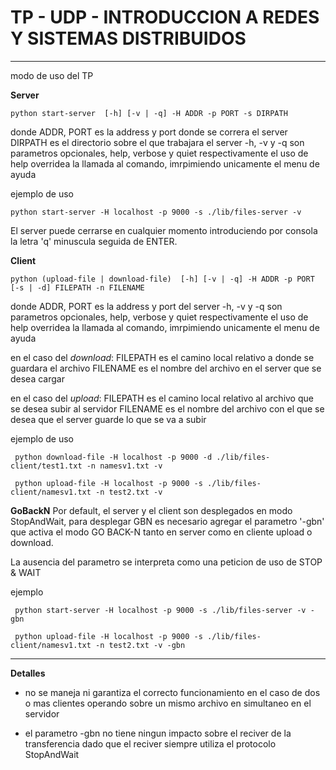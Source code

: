 # TP - UDP - INTRODUCCION A REDES Y SISTEMAS DISTRIBUIDOS
---
modo de uso del TP

**Server**

```
python start-server  [-h] [-v | -q] -H ADDR -p PORT -s DIRPATH
```
donde ADDR, PORT es la address y port donde se correra el server
DIRPATH es el directorio sobre el que trabajara el server
-h, -v y -q son parametros opcionales, help, verbose y quiet respectivamente
el uso de help overridea la llamada al comando, imrpimiendo unicamente el menu de ayuda

ejemplo de uso
```
python start-server -H localhost -p 9000 -s ./lib/files-server -v
```

El server puede cerrarse en cualquier momento introduciendo por consola la letra 'q' minuscula seguida de ENTER.

**Client**

```
python (upload-file | download-file)  [-h] [-v | -q] -H ADDR -p PORT [-s | -d] FILEPATH -n FILENAME
```
donde ADDR, PORT es la address y port del server
-h, -v y -q son parametros opcionales, help, verbose y quiet respectivamente
el uso de help overridea la llamada al comando, imrpimiendo unicamente el menu de ayuda

en el caso del *download*:
FILEPATH es el camino local relativo a donde se guardara el archivo
FILENAME es el nombre del archivo en el server que se desea cargar

en el caso del *upload*:
FILEPATH es el camino local relativo al archivo que se desea subir al servidor
FILENAME es el nombre del archivo con el que se desea que el server guarde lo que se va a subir

ejemplo de uso
```
 python download-file -H localhost -p 9000 -d ./lib/files-client/test1.txt -n namesv1.txt -v

 python upload-file -H localhost -p 9000 -s ./lib/files-client/namesv1.txt -n test2.txt -v
```

**GoBackN**
Por default, el server y el client son desplegados en modo StopAndWait, para desplegar GBN es necesario agregar el parametro '-gbn' que activa el modo GO BACK-N tanto en server como en cliente upload o download.

La ausencia del parametro se interpreta como una peticion de uso de STOP & WAIT



ejemplo

```
 python start-server -H localhost -p 9000 -s ./lib/files-server -v -gbn

 python upload-file -H localhost -p 9000 -s ./lib/files-client/namesv1.txt -n test2.txt -v -gbn
```

---

**Detalles**

* no se maneja ni garantiza el correcto funcionamiento en el caso de dos o mas clientes operando sobre un mismo archivo en simultaneo en el servidor

* el parametro -gbn no tiene ningun impacto sobre el reciver de la transferencia dado que el reciver siempre utiliza el protocolo StopAndWait
